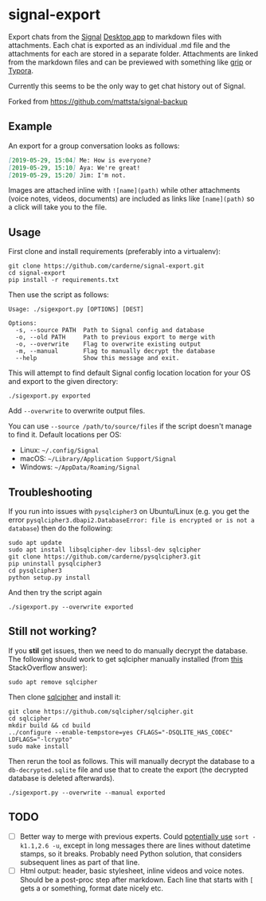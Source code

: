 # signal-export
Export chats from the [Signal](https://www.signal.org/) [Desktop app](https://www.signal.org/download/) to markdown files with attachments. Each chat is exported as an individual .md file and the attachments for each are stored in a separate folder. Attachments are linked from the markdown files and can be previewed with something like [grip](https://github.com/joeyespo/grip) or [Typora](https://typora.io/).

Currently this seems to be the only way to get chat history out of Signal.

Forked from https://github.com/mattsta/signal-backup

## Example
An export for a group conversation looks as follows:
```markdown
[2019-05-29, 15:04] Me: How is everyone?
[2019-05-29, 15:10] Aya: We're great!
[2019-05-29, 15:20] Jim: I'm not.
```

Images are attached inline with `![name](path)` while other attachments (voice notes, videos, documents) are included as links like `[name](path)` so a click will take you to the file.

## Usage
First clone and install requirements (preferably into a virtualenv):
```
git clone https://github.com/carderne/signal-export.git
cd signal-export
pip install -r requirements.txt
```

Then use the script as follows:
```
Usage: ./sigexport.py [OPTIONS] [DEST]

Options:
  -s, --source PATH  Path to Signal config and database
  -o, --old PATH     Path to previous export to merge with
  -o, --overwrite    Flag to overwrite existing output
  -m, --manual       Flag to manually decrypt the database
  --help             Show this message and exit.
```

This will attempt to find default Signal config location location for your OS and export to the given directory:
```
./sigexport.py exported
```

Add `--overwrite` to overwrite output files.

You can use `--source /path/to/source/files` if the script doesn't manage to find it. Default locations per OS:
- Linux: `~/.config/Signal`
- macOS: `~/Library/Application Support/Signal`
- Windows: `~/AppData/Roaming/Signal`


## Troubleshooting
If you run into issues with `pysqlcipher3` on Ubuntu/Linux (e.g. you get the error `pysqlcipher3.dbapi2.DatabaseError: file is encrypted or is not a database`) then do the following:
```
sudo apt update
sudo apt install libsqlcipher-dev libssl-dev sqlcipher
git clone https://github.com/carderne/pysqlcipher3.git
pip uninstall pysqlcipher3
cd pysqlcipher3
python setup.py install
```

And then try the script again
```
./sigexport.py --overwrite exported
```

## Still not working?
If you **stil** get issues, then we need to do manually decrypt the database. The following should work to get sqlcipher manually installed (from [this](https://stackoverflow.com/a/25132478) StackOverflow answer):
```
sudo apt remove sqlcipher
```

Then clone [sqlcipher](https://github.com/sqlcipher/sqlcipher) and install it:
```
git clone https://github.com/sqlcipher/sqlcipher.git
cd sqlcipher
mkdir build && cd build
../configure --enable-tempstore=yes CFLAGS="-DSQLITE_HAS_CODEC" LDFLAGS="-lcrypto"
sudo make install
```

Then rerun the tool as follows. This will manually decrypt the database to a `db-decrypted.sqlite` file and use that to create the export (the decrypted database is deleted afterwards).
```
./sigexport.py --overwrite --manual exported
```

## TODO
- [ ] Better way to merge with previous experts. Could [potentially use](https://stackoverflow.com/a/6297993) `sort -k1.1,2.6 -u`, except in long messages there are lines without datetime stamps, so it breaks. Probably need Python solution, that considers subsequent lines as part of that line.
- [ ] Html output: header, basic stylesheet, inline videos and voice notes. Should be a post-proc step after markdown. Each line that starts with `[` gets a or something, format date nicely etc.
